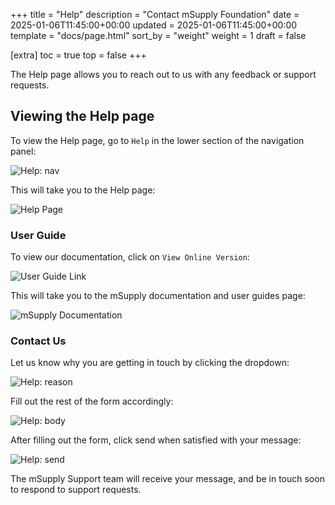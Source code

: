 +++
title = "Help"
description = "Contact mSupply Foundation"
date = 2025-01-06T11:45:00+00:00
updated = 2025-01-06T11:45:00+00:00
template = "docs/page.html"
sort_by = "weight"
weight = 1
draft = false

[extra]
toc = true
top = false
+++

The Help page allows you to reach out to us with any feedback or support requests.

## Viewing the Help page

To view the Help page, go to `Help` in the lower section of the navigation panel:

![Help: nav](/docs/help/images/help_nav.png)

This will take you to the Help page:

![Help Page](/docs/help/images/help_page.png)

### User Guide

To view our documentation, click on `View Online Version`:

![User Guide Link](/docs/help/images/user_guide_button.png)

This will take you to the mSupply documentation and user guides page:

![mSupply Documentation](/docs/help/images/msupply_documentation.png)

### Contact Us

Let us know why you are getting in touch by clicking the dropdown:

![Help: reason](/docs/help/images/contact_form_reason.png)

Fill out the rest of the form accordingly:

![Help: body](/docs/help/images/contact_form_body.png)

After filling out the form, click send when satisfied with your message:

![Help: send](/docs/help/images/contact_form_send.png)

The mSupply Support team will receive your message, and be in touch soon to respond to support requests.

